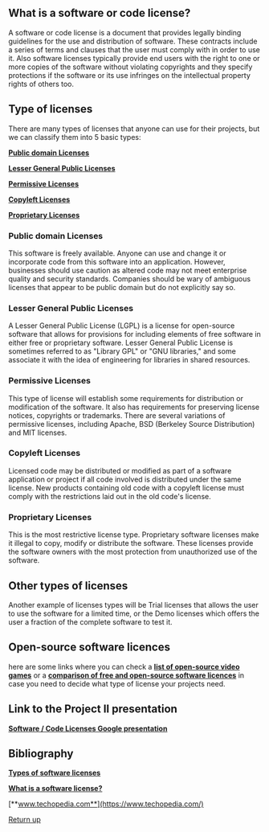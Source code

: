 ## What is a software or code license?

A software or code license is a document that provides legally binding guidelines for the use and distribution of software. These contracts include a series of terms and clauses that the user must comply with in order to use it. Also software licenses typically provide end users with the right to one or more copies of the software without violating copyrights and they specify protections if the software or its use infringes on the intellectual property rights of others too.

## Type of licenses
There are many types of licenses that anyone can use for their projects, but we can classify them into 5 basic types:

[**Public domain Licenses**](https://github.com/Bankaster/Software-Code-Licenses/blob/gh-pages/index.md#public-domain-licenses)

[**Lesser General Public Licenses**](https://github.com/Bankaster/Software-Code-Licenses/blob/gh-pages/index.md#lesser-general-public-licenses)

[**Permissive Licenses**](https://github.com/Bankaster/Software-Code-Licenses/blob/gh-pages/index.md#permissive-licenses)

[**Copyleft Licenses**](https://github.com/Bankaster/Software-Code-Licenses/blob/gh-pages/index.md#copyleft-licenses)

[**Proprietary Licenses**](https://github.com/Bankaster/Software-Code-Licenses/blob/gh-pages/index.md#proprietary-licenses)


### Public domain Licenses
This software is freely available. Anyone can use and change it or incorporate code from this software into an application. However, businesses should use caution as altered code may not meet enterprise quality and security standards. Companies should be wary of ambiguous licenses that appear to be public domain but do not explicitly say so.

### Lesser General Public Licenses
A Lesser General Public License (LGPL) is a license for open-source software that allows for provisions for including elements of free software in either free or proprietary software. Lesser General Public License is sometimes referred to as "Library GPL" or "GNU libraries," and some associate it with the idea of engineering for libraries in shared resources.

### Permissive Licenses
This type of license will establish some requirements for distribution or modification of the software. It also has requirements for preserving license notices, copyrights or trademarks. There are several variations of permissive licenses, including Apache, BSD (Berkeley Source Distribution) and MIT licenses.

### Copyleft Licenses
Licensed code may be distributed or modified as part of a software application or project if all code involved is distributed under the same license. New products containing old code with a copyleft license must comply with the restrictions laid out in the old code's license.

### Proprietary Licenses
This is the most restrictive license type. Proprietary software licenses make it illegal to copy, modify or distribute the software. These licenses provide the software owners with the most protection from unauthorized use of the software.

## Other types of licenses
Another example of licenses types will be Trial licenses that allows the user to use the software for a limited time, or the Demo licenses which offers the user a fraction of the complete software to test it.

## Open-source software licences
here are some links where you can check a [**list of open-source video games**](https://en.wikipedia.org/wiki/List_of_open-source_video_games) or a [**comparison of free and open-source software licences**](https://en.wikipedia.org/wiki/Comparison_of_free_and_open-source_software_licences) in case you need to decide what type of license your projects need.

## Link to the Project II presentation
[**Software / Code Licenses Google presentation**](https://docs.google.com/presentation/d/1V3dAYCEg3Fko75sP56660H_0WlP1_yq4qEo771x4a-4/edit?usp=sharing)

## Bibliography
[**Types of software licenses**](https://www.tecnologia-informatica.com/tipos-licencias-software-libre-comercial/)

[**What is a software license?**](https://www.techtarget.com/searchcio/definition/software-license)

[**www.techopedia.com**](https://www.techopedia.com/)

[Return up](https://github.com/Bankaster/Software-Code-Licenses/blob/gh-pages/index.md#what-is-a-software-or-code-license)
